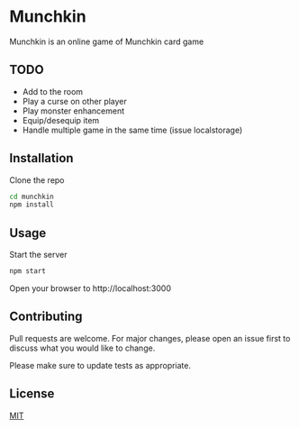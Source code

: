 # Munchkin

Munchkin is an online game of Munchkin card game 

## TODO

* Add to the room
* Play a curse on other player 
* Play monster enhancement
* Equip/desequip item
* Handle multiple game in the same time (issue localstorage)

## Installation

Clone the repo

```bash
cd munchkin
npm install
```

## Usage

Start the server
```bash
npm start
```

Open your browser to http://localhost:3000

## Contributing
Pull requests are welcome. For major changes, please open an issue first to discuss what you would like to change.

Please make sure to update tests as appropriate.

## License
[MIT](https://choosealicense.com/licenses/mit/)
